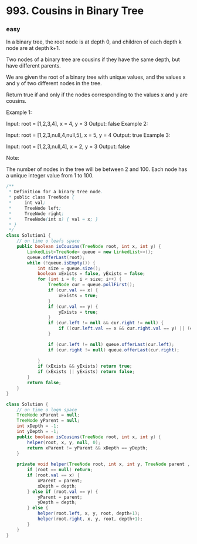 # 993. Cousins in Binary Tree
### easy
In a binary tree, the root node is at depth 0, and children of each depth k node are at depth k+1.

Two nodes of a binary tree are cousins if they have the same depth, but have different parents.

We are given the root of a binary tree with unique values, and the values x and y of two different nodes in the tree.

Return true if and only if the nodes corresponding to the values x and y are cousins.

 

Example 1:


Input: root = [1,2,3,4], x = 4, y = 3
Output: false
Example 2:


Input: root = [1,2,3,null,4,null,5], x = 5, y = 4
Output: true
Example 3:



Input: root = [1,2,3,null,4], x = 2, y = 3
Output: false
 

Note:

The number of nodes in the tree will be between 2 and 100.
Each node has a unique integer value from 1 to 100.

```java
/**
 * Definition for a binary tree node.
 * public class TreeNode {
 *     int val;
 *     TreeNode left;
 *     TreeNode right;
 *     TreeNode(int x) { val = x; }
 * }
 */
class Solution1 {
    // on time o leafs space
    public boolean isCousins(TreeNode root, int x, int y) {
        LinkedList<TreeNode> queue = new LinkedList<>();
        queue.offerLast(root);
        while (!queue.isEmpty()) {
            int size = queue.size();
            boolean xExists = false, yExists = false;
            for (int i = 0; i < size; i++) {
                TreeNode cur = queue.pollFirst();
                if (cur.val == x) {
                    xExists = true;
                }
                if (cur.val == y) {
                    yExists = true;
                }
                if (cur.left != null && cur.right != null) {
                    if ((cur.left.val == x && cur.right.val == y) || (cur.left.val == y && cur.right.val == x)) return false;
                }

                if (cur.left != null) queue.offerLast(cur.left);
                if (cur.right != null) queue.offerLast(cur.right);
                
            }
            if (xExists && yExists) return true;
            if (xExists || yExists) return false;
        }
        return false;
    }
}

class Solution {
    // on time o logn space
    TreeNode xParent = null;
    TreeNode yParent = null;
    int xDepth = -1;
    int yDepth = -1;
    public boolean isCousins(TreeNode root, int x, int y) {
        helper(root, x, y, null, 0);
        return xParent != yParent && xDepth == yDepth;
    }
    
    private void helper(TreeNode root, int x, int y, TreeNode parent , int depth) {
        if (root == null) return;
        if (root.val == x) {
            xParent = parent;
            xDepth = depth;
        } else if (root.val == y) {
            yParent = parent;
            yDepth = depth;
        } else {
            helper(root.left, x, y, root, depth+1);
            helper(root.right, x, y, root, depth+1);
        }
    } 
}
```